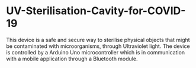 # UV-Sterilisation-Cavity-for-COVID-19
This device is a safe and secure way to sterilise physical objects that might be contaminated with microorganisms, through Ultraviolet light. The device is controlled by a Arduino Uno microcontroller which is in communication with a mobile application through a Bluetooth module.  
